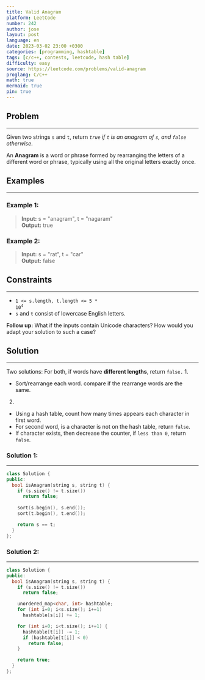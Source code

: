 ```yaml
---
title: Valid Anagram
platform: LeetCode
number: 242
author: jose
layout: post
language: en
date: 2023-03-02 23:00 +0300
categories: [programming, hashtable]
tags: [c/c++, contests, leetcode, hash table]
difficulty: easy
source: https://leetcode.com/problems/valid-anagram
proglang: C/C++
math: true
mermaid: true
pin: true
---
```

## Problem
---
Given two strings `s` and `t`, return *`true` if `t` is an anagram of `s`, and `false` otherwise*.  

An **Anagram** is a word or phrase formed by rearranging the letters of a different word or phrase, typically using all the original letters exactly once.  

## Examples
---
### **Example 1:**  
>**Input:** s = "anagram", t = "nagaram"  
>**Output:** true

### **Example 2:**  
>**Input:** s = "rat", t = "car"  
>**Output:** false  

## Constraints
---
- <code>1 <= s.length, t.length <= 5 * 10<sup>4</sup></code>
- `s` and `t` consist of lowercase English letters.

**Follow up:** What if the inputs contain Unicode characters? How would you adapt your solution to such a case?

## Solution
---
Two solutions: For both, if words have **different lengths**, return `false.`
1. 
  - Sort/rearrange each word. compare if the rearrange words are the same.  

2. 
  - Using a hash table, count how many times appears each character in first word.  
  - For second word, is a character is not on the hash table, return `false`.
  - If character exists, then decrease the counter, if `less than 0`, return `false`.

### Solution 1:
---
```c++
class Solution {
public:
  bool isAnagram(string s, string t) {
    if (s.size() != t.size())
      return false;
      
    sort(s.begin(), s.end());
    sort(t.begin(), t.end());

    return s == t;
  }
};
```

### Solution 2:
---
```c++
class Solution {
public:
  bool isAnagram(string s, string t) {
    if (s.size() != t.size())
      return false;

    unordered_map<char, int> hashtable;
    for (int i=0; i<s.size(); i+=1)
      hashtable[s[i]] += 1;

    for (int i=0; i<t.size(); i+=1) {
      hashtable[t[i]] -= 1;
      if (hashtable[t[i]] < 0)
        return false;
    }

    return true;
  }
};
```
